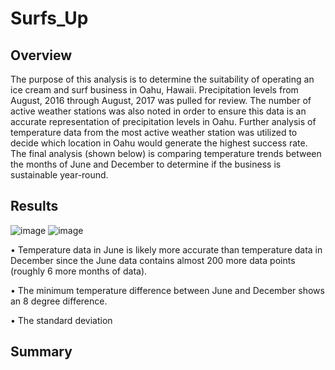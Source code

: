 # Surfs_Up

## Overview

The purpose of this analysis is to determine the suitability of operating an ice cream and surf business in Oahu, Hawaii. Precipitation levels from August, 2016 through August, 2017 was pulled for review. The number of active weather stations was also noted in order to ensure this data is an accurate representation of precipitation levels in Oahu. Further analysis of temperature data from the most active weather station was utilized to decide which location in Oahu would generate the highest success rate. The final analysis (shown below) is comparing temperature trends between the months of June and December to determine if the business is sustainable year-round.

## Results

![image](https://user-images.githubusercontent.com/89353378/141724206-c56409e8-2ec7-4ff4-9658-0ab606683274.png)
     ![image](https://user-images.githubusercontent.com/89353378/141724362-2f07272f-5aff-440a-a84e-337675982459.png)
     
•	Temperature data in June is likely more accurate than temperature data in December since the June data contains almost 200 more data points (roughly 6 more months of data).

•	The minimum temperature difference between June and December shows an 8 degree difference.

•	The standard deviation 





## Summary
